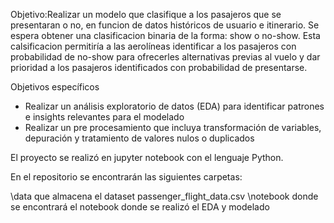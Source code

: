 Objetivo:Realizar un modelo que clasifique a los pasajeros que se presentaran o no, en funcion de datos históricos de usuario e itinerario. Se espera obtener una clasificacion binaria de la forma: show o no-show. Esta calsificacion permitiría a las aerolíneas identificar a los pasajeros con probabilidad de no-show para ofrecerles alternativas previas al vuelo y dar prioridad a los pasajeros identificados con probabilidad de presentarse.

Objetivos específicos
* Realizar un análisis exploratorio de datos (EDA) para identificar patrones e insights relevantes para el modelado
* Realizar un pre procesamiento que incluya transformación de variables, depuración y tratamiento de valores nulos o duplicados

El proyecto se realizó en jupyter notebook con el lenguaje Python. 

En el repositorio se encontrarán las siguientes carpetas:

\data que almacena el dataset passenger_flight_data.csv
\notebook donde se encontrará el notebook donde se realizó el EDA y modelado

